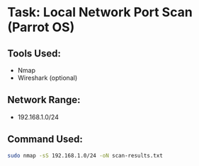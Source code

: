 # Task: Local Network Port Scan (Parrot OS)

## Tools Used:
- Nmap
- Wireshark (optional)

## Network Range:
- 192.168.1.0/24

## Command Used:
```bash
sudo nmap -sS 192.168.1.0/24 -oN scan-results.txt
